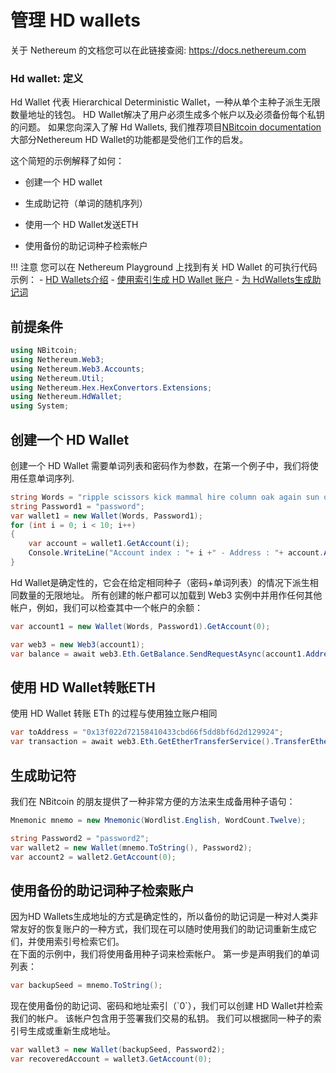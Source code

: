 # 管理 HD wallets


关于 Nethereum 的文档您可以在此链接查阅: <https://docs.nethereum.com>

### Hd wallet: 定义

Hd Wallet 代表 Hierarchical Deterministic Wallet，一种从单个主种子派生无限数量地址的钱包。 HD Wallet解决了用户必须生成多个帐户以及必须备份每个私钥的问题。
如果您向深入了解 Hd Wallets, 我们推荐项目[NBitcoin documentation](https://programmingblockchain.gitbook.io/programmingblockchain/key_generation/is_it_random_enough) 大部分Nethereum HD Wallet的功能都是受他们工作的启发。

这个简短的示例解释了如何：

* 创建一个 HD wallet

* 生成助记符（单词的随机序列）

* 使用一个 HD Wallet发送ETH

* 使用备份的助记词种子检索帐户
 
!!! 注意
    您可以在 Nethereum Playground 上找到有关 HD Wallet 的可执行代码示例：
    - [HD Wallets介绍](http://playground.nethereum.com/csharp/id/1043)
    - [使用索引生成 HD Wallet 账户](http://playground.nethereum.com/csharp/id/1041)
    - [为 HdWallets生成助记词](http://playground.nethereum.com/csharp/id/1042)

## 前提条件

```C#
using NBitcoin;
using Nethereum.Web3;
using Nethereum.Web3.Accounts; 
using Nethereum.Util; 
using Nethereum.Hex.HexConvertors.Extensions; 
using Nethereum.HdWallet;
using System;
```

## 创建一个 HD Wallet

创建一个 HD Wallet 需要单词列表和密码作为参数，在第一个例子中，我们将使用任意单词序列.

```C#
string Words = "ripple scissors kick mammal hire column oak again sun offer wealth tomorrow wagon turn fatal";
string Password1 = "password";
var wallet1 = new Wallet(Words, Password1);
for (int i = 0; i < 10; i++)
{
    var account = wallet1.GetAccount(i); 
    Console.WriteLine("Account index : "+ i +" - Address : "+ account.Address +" - Private key : "+ account.PrivateKey);
}
```

Hd Wallet是确定性的，它会在给定相同种子（密码+单词列表）的情况下派生相同数量的无限地址。
所有创建的帐户都可以加载到 Web3 实例中并用作任何其他帐户，例如，我们可以检查其中一个帐户的余额：

```C#
var account1 = new Wallet(Words, Password1).GetAccount(0);
```

```C#
var web3 = new Web3(account1);
var balance = await web3.Eth.GetBalance.SendRequestAsync(account1.Address);
```

## 使用 HD Wallet转账ETH

使用 HD Wallet 转账 ETh 的过程与使用独立账户相同

```C#
var toAddress = "0x13f022d72158410433cbd66f5dd8bf6d2d129924";
var transaction = await web3.Eth.GetEtherTransferService().TransferEtherAndWaitForReceiptAsync(toAddress, 2.11m, 2);
```

## 生成助记符

我们在 NBitcoin 的朋友提供了一种非常方便的方法来生成备用种子语句：

```C#
Mnemonic mnemo = new Mnemonic(Wordlist.English, WordCount.Twelve);
```

```C#
string Password2 = "password2";
var wallet2 = new Wallet(mnemo.ToString(), Password2);
var account2 = wallet2.GetAccount(0);
```

## 使用备份的助记词种子检索账户

因为HD Wallets生成地址的方式是确定性的，所以备份的助记词是一种对人类非常友好的恢复账户的一种方式，我们现在可以随时使用我们的助记词重新生成它们，并使用索引号检索它们。\
在下面的示例中，我们将使用备用种子词来检索帐户。 第一步是声明我们的单词列表：

```C#
var backupSeed = mnemo.ToString();
```

现在使用备份的助记词、密码和地址索引（\`0\`），我们可以创建 HD Wallet并检索我们的帐户。 该帐户包含用于签署我们交易的私钥。 我们可以根据同一种子的索引号生成或重新生成地址。

```C#
var wallet3 = new Wallet(backupSeed, Password2);
var recoveredAccount = wallet3.GetAccount(0);
```
